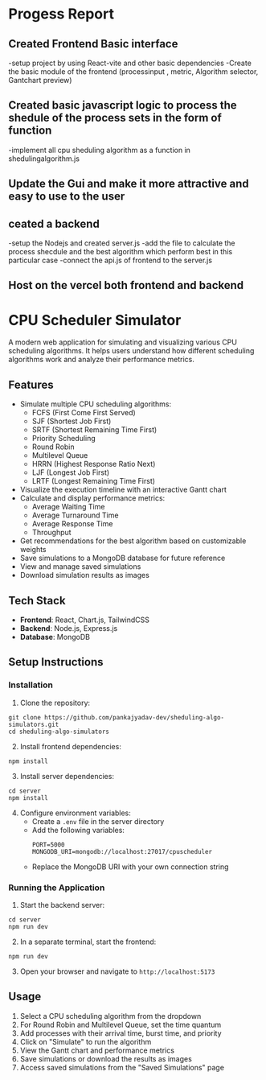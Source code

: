 # Progess Report
## Created Frontend Basic interface
  -setup project by using React-vite and other basic dependencies
  -Create the basic module of the frontend (processinput , metric, Algorithm selector, Gantchart preview)
## Created basic javascript logic to process the shedule of the process sets in the form of function
  -implement all cpu sheduling algorithm as a function in shedulingalgorithm.js
## Update the Gui and make it more attractive and easy to use to the user
## ceated a backend
  -setup the Nodejs and created server.js
  -add the file to calculate the process shecdule and the best algorithm which perform best in this particular case
  -connect the api.js of frontend to the server.js
## Host on the vercel both frontend and backend

# CPU Scheduler Simulator

A modern web application for simulating and visualizing various CPU scheduling algorithms. It helps users understand how different scheduling algorithms work and analyze their performance metrics.

## Features

- Simulate multiple CPU scheduling algorithms:
  - FCFS (First Come First Served)
  - SJF (Shortest Job First)
  - SRTF (Shortest Remaining Time First)
  - Priority Scheduling
  - Round Robin
  - Multilevel Queue
  - HRRN (Highest Response Ratio Next)
  - LJF (Longest Job First)
  - LRTF (Longest Remaining Time First)
- Visualize the execution timeline with an interactive Gantt chart
- Calculate and display performance metrics:
  - Average Waiting Time
  - Average Turnaround Time
  - Average Response Time
  - Throughput
- Get recommendations for the best algorithm based on customizable weights
- Save simulations to a MongoDB database for future reference
- View and manage saved simulations
- Download simulation results as images

## Tech Stack

- **Frontend**: React, Chart.js, TailwindCSS
- **Backend**: Node.js, Express.js
- **Database**: MongoDB

## Setup Instructions
### Installation

1. Clone the repository:

```
git clone https://github.com/pankajyadav-dev/sheduling-algo-simulators.git
cd sheduling-algo-simulators
```

2. Install frontend dependencies:

```
npm install
```

3. Install server dependencies:

```
cd server
npm install
```

4. Configure environment variables:
   - Create a `.env` file in the server directory
   - Add the following variables:
     ```
     PORT=5000
     MONGODB_URI=mongodb://localhost:27017/cpuscheduler 
     ```
   - Replace the MongoDB URI with your own connection string

### Running the Application

1. Start the backend server:

```
cd server
npm run dev
```

2. In a separate terminal, start the frontend:

```
npm run dev
```

3. Open your browser and navigate to `http://localhost:5173`

## Usage

1. Select a CPU scheduling algorithm from the dropdown
2. For Round Robin and Multilevel Queue, set the time quantum
3. Add processes with their arrival time, burst time, and priority
4. Click on "Simulate" to run the algorithm
5. View the Gantt chart and performance metrics
6. Save simulations or download the results as images
7. Access saved simulations from the "Saved Simulations" page



